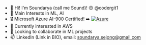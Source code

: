 - 👋 Hi! I'm Soundarya (call me Sound)! 😊 @codergit1
- 👀 Main Interests in ML, AI
- 🎖️ Microsoft Azure AI-900 Certified! ➡️ [![Azure](](https://www.credly.com/badges/05ddbebb-25a8-4bef-b957-4f8e13659792))](https://www.credly.com/badges/05ddbebb-25a8-4bef-b957-4f8e13659792) 
- 🌱 Currently interested in AWS
- 💞️ Looking to collaborate in ML projects
- 📫 LinkedIn (Link in BIO), email: soundarya.sejong@gmail.com

<!---
codergit1/codergit1 is a ✨ special ✨ repository because its `README.md` (this file) appears on your GitHub profile.
You can click the Preview link to take a look at your changes.
--->
